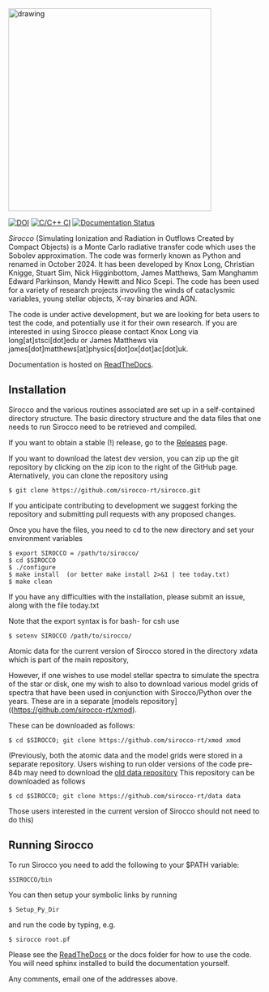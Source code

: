 <img src="https://github.com/user-attachments/assets/1f262fb8-5f67-42df-ac5f-68ac7f792e15" alt="drawing" style="width:400px;"/>

[![DOI](https://zenodo.org/badge/DOI/10.5281/zenodo.13969075.svg)](https://doi.org/10.5281/zenodo.13969075)
[![C/C++ CI](https://github.com/sirocco-rt/sirocco/actions/workflows/build.yml/badge.svg)](https://github.com/sirocco-rt/sirocco/actions/workflows/build.yml)
[![Documentation Status](https://readthedocs.org/projects/sirocco-rt/badge/?version=latest)](https://sirocco-rt.readthedocs.io/en/latest/?badge=latest)

*Sirocco* (Simulating Ionization and Radiation in Outflows Created by Compact Objects) is a Monte Carlo radiative transfer code which uses the Sobolev approximation. The code was formerly known as Python and renamed in October 2024. It has been developed by Knox Long, Christian Knigge, Stuart Sim, Nick Higginbottom, James Matthews, Sam Manghamm Edward Parkinson, Mandy Hewitt and Nico Scepi. The code has been used for a variety of research projects invovling the winds of cataclysmic variables, young stellar objects, X-ray binaries and AGN.

The code is under active development, but we are looking for beta users to test the code, and potentially use it for their own research. If you are interested in using Sirocco please contact Knox Long via long[at]stsci[dot]edu 
or James Matthews via james[dot]matthews[at]physics[dot]ox[dot]ac[dot]uk.

Documentation is hosted on [ReadTheDocs](http://sirocco-rt.readthedocs.io/en/dev/).

## Installation

Sirocco and the various routines associated are set up in a self-contained directory structure. The basic directory structure and the data files that one needs to run Sirocco need to be retrieved and compiled. 

If you want to obtain a stable (!) release, go to the [Releases](https://github.com/sirocco-rt/sirocco/releases) page.

If you want to download the latest dev version, you can zip up the git repository by clicking on the zip icon to the right of the GitHub page. Aternatively, you can clone the repository using 

    $ git clone https://github.com/sirocco-rt/sirocco.git 

If you anticipate contributing to development we suggest forking the repository and submitting pull requests with any proposed changes.

Once you have the files, you need to cd to the new directory and set your environment variables
    
    $ export SIROCCO = /path/to/sirocco/
    $ cd $SIROCCO
    $ ./configure
    $ make install  (or better make install 2>&1 | tee today.txt)
    $ make clean

If you have any difficulties with the installation, please submit an issue, along with the file today.txt

Note that the export syntax is for bash- for csh use 
  
    $ setenv SIROCCO /path/to/sirocco/

Atomic data for the current version of Sirocco stored in the directory xdata which is part of the main repository,

However, if one wishes to use model stellar spectra to simulate the spectra of the star or disk, one my wish to
also to download various model grids of spectra that have been used in conjunction with Sirocco/Python over the years. These are in a separate [models repository]((https://github.com/sirocco-rt/xmod).  

These can be downloaded as follows:

    $ cd $SIROCCO; git clone https://github.com/sirocco-rt/xmod xmod 

(Previously, both the atomic data and the model grids were stored in a separate repository.  Users wishing
to run older versions of the code pre-84b may need to download the 
[old data repository](https://github.com/sirocco-rt/data)  This repository can be downloaded as follows


    $ cd $SIROCCO; git clone https://github.com/sirocco-rt/data data

Those users interested in the current version of Sirocco should not need to do this)

## Running Sirocco

To run Sirocco you need to add the following to your $PATH variable:

    $SIROCCO/bin

You can then setup your symbolic links by running 

    $ Setup_Py_Dir

and run the code by typing, e.g.

    $ sirocco root.pf


Please see the [ReadTheDocs](http://sirocco-rt.readthedocs.io/en/dev/) or the docs folder for how to use the code. You will need sphinx installed to build the documentation yourself. 

Any comments, email one of the addresses above.
